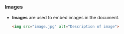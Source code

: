 ### Images
- **Images** are used to embed images in the document.
  ```html
  <img src="image.jpg" alt="Description of image">
  ```